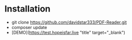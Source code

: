# Installation
- git clone https://github.com/davidstar333/PDF-Reader.git
- composer update
- [DEMO](https://test.hopeisfar.live "title" target="_blank")
